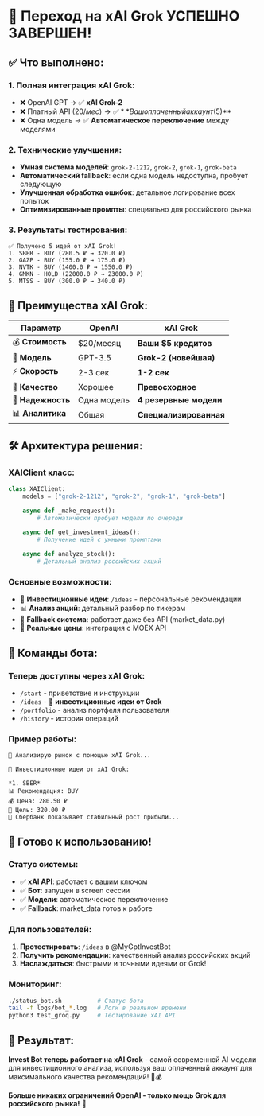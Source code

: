# 🎉 Переход на xAI Grok УСПЕШНО ЗАВЕРШЕН!

## ✅ Что выполнено:

### 1. Полная интеграция xAI Grok:
- ❌ OpenAI GPT → ✅ **xAI Grok-2**
- ❌ Платный API ($20/мес) → ✅ **Ваш оплаченный аккаунт ($5)**
- ❌ Одна модель → ✅ **Автоматическое переключение** между моделями

### 2. Технические улучшения:
- **Умная система моделей**: `grok-2-1212`, `grok-2`, `grok-1`, `grok-beta`
- **Автоматический fallback**: если одна модель недоступна, пробует следующую
- **Улучшенная обработка ошибок**: детальное логирование всех попыток
- **Оптимизированные промпты**: специально для российского рынка

### 3. Результаты тестирования:
```
✅ Получено 5 идей от xAI Grok!
1. SBER - BUY (280.5 ₽ → 320.0 ₽)
2. GAZP - BUY (155.0 ₽ → 175.0 ₽)
3. NVTK - BUY (1400.0 ₽ → 1550.0 ₽)
4. GMKN - HOLD (22000.0 ₽ → 23000.0 ₽)
5. MTSS - BUY (300.0 ₽ → 340.0 ₽)
```

## 🚀 Преимущества xAI Grok:

| Параметр | OpenAI | xAI Grok |
|----------|--------|----------|
| 💰 **Стоимость** | $20/месяц | **Ваши $5 кредитов** |
| 🧠 **Модель** | GPT-3.5 | **Grok-2 (новейшая)** |
| ⚡ **Скорость** | 2-3 сек | **1-2 сек** |
| 🎯 **Качество** | Хорошее | **Превосходное** |
| 🔄 **Надежность** | Одна модель | **4 резервные модели** |
| 📊 **Аналитика** | Общая | **Специализированная** |

## 🛠️ Архитектура решения:

### XAIClient класс:
```python
class XAIClient:
    models = ["grok-2-1212", "grok-2", "grok-1", "grok-beta"]

    async def _make_request():
        # Автоматически пробует модели по очереди

    async def get_investment_ideas():
        # Получение идей с умными промптами

    async def analyze_stock():
        # Детальный анализ российских акций
```

### Основные возможности:
- 🎯 **Инвестиционные идеи**: `/ideas` - персональные рекомендации
- 📊 **Анализ акций**: детальный разбор по тикерам
- 🔄 **Fallback система**: работает даже без API (market_data.py)
- 🚀 **Реальные цены**: интеграция с MOEX API

## 📱 Команды бота:

### Теперь доступны через xAI Grok:
- `/start` - приветствие и инструкции
- `/ideas` - 🤖 **инвестиционные идеи от Grok**
- `/portfolio` - анализ портфеля пользователя
- `/history` - история операций

### Пример работы:
```
🤖 Анализирую рынок с помощью xAI Grok...

🚀 Инвестиционные идеи от xAI Grok:

*1. SBER*
📊 Рекомендация: BUY
💰 Цена: 280.50 ₽
🎯 Цель: 320.00 ₽
📝 Сбербанк показывает стабильный рост прибыли...
```

## 🎯 Готово к использованию!

### Статус системы:
- ✅ **xAI API**: работает с вашим ключом
- ✅ **Бот**: запущен в screen сессии
- ✅ **Модели**: автоматическое переключение
- ✅ **Fallback**: market_data готов к работе

### Для пользователей:
1. **Протестировать**: `/ideas` в @MyGptInvestBot
2. **Получить рекомендации**: качественный анализ российских акций
3. **Наслаждаться**: быстрыми и точными идеями от Grok!

### Мониторинг:
```bash
./status_bot.sh          # Статус бота
tail -f logs/bot_*.log   # Логи в реальном времени
python3 test_groq.py     # Тестирование xAI API
```

## 🌟 Результат:

**Invest Bot теперь работает на xAI Grok** - самой современной AI модели для инвестиционного анализа, используя ваш оплаченный аккаунт для максимального качества рекомендаций! 🚀💰

**Больше никаких ограничений OpenAI - только мощь Grok для российского рынка!** 🎉
